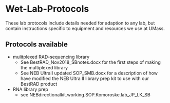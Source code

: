 # Wet-Lab-Protocols
These lab protocols include details needed for adaption to any lab, but contain instructions specific to equipment and resources we use at UMass.

## Protocols available
* mulitplexed RAD-sequencing library
  * See BestRAD_Nov2018_SBnotes.docx for the first steps of making the multiplexed library
  * See NEB UltraII updated SOP_SMB.docx for a description of how have modified the NEB Ultra II library prep kit to use with our BestRAD product
* RNA library prep
  * see NEBdirectionalkit.working.SOP.Komoroske.lab_JP_LK_SB
